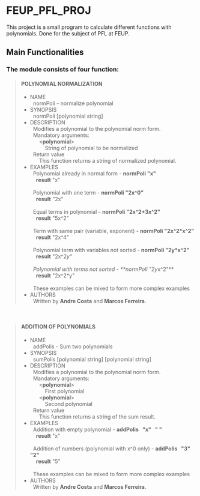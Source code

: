 # FEUP_PFL_PROJ

This project is a small program to calculate different functions with polynomials. Done for the subject of PFL at FEUP.

## Main Functionalities

### The module consists of four function:

> #### **POLYNOMIAL NORMALIZATION** <br>
> - NAME <br>
> &nbsp; normPoli - normalize polynomial
> - SYNOPSIS <br>
> &nbsp; normPoli [polynomial string]
> - DESCRIPTION <br>
> &nbsp; Modifies a polynomial to the polynomial norm form. <br>
> &nbsp; Mandatory arguments: <br>
> &nbsp; &nbsp; &nbsp; <**polynomial**> <br>
> &nbsp; &nbsp; &nbsp; &nbsp; &nbsp; String of polynomial to be normalized <br>
> &nbsp; Return value<br>
> &nbsp; &nbsp; &nbsp; This function returns a string of normalized polynomial.
> - EXAMPLES <br>
> &nbsp; Polynomial already in normal form - **normPoli "x"**<br>
> &nbsp; &nbsp; **result** "x"
> <br><br>
> &nbsp; Polynomial with one term - **normPoli "2x^0"**<br>
> &nbsp; &nbsp; **result** "2x"
> <br><br>
> &nbsp; Equal terms in polynomial - **normPoli "2x^2+3x^2"**<br>
> &nbsp; &nbsp; **result** "5x^2"
> <br><br>
> &nbsp; Term with same pair (variable, exponent) -  **normPoli "2x^2*x^2"**<br>
> &nbsp; &nbsp; **result** "2x^4"
> <br><br>
> &nbsp; Polynomial term with variables not sorted - **normPoli "2y*x^2"**<br>
> &nbsp; &nbsp; **result** "2x^2*y"
> <br><br>
> &nbsp; Polynomial with terms not sorted - **normPoli "2y*x^2"**<br>
> &nbsp; &nbsp; **result** "2x^2*y"
> <br><br>
> &nbsp; These examples can be mixed to form more complex examples <br>
> - AUTHORS <br>
> &nbsp; Written by **Andre Costa** and **Marcos Ferreira**.

<br>

> #### **ADDITION OF POLYNOMIALS** <br>
> - NAME <br>
> &nbsp; addPolis - Sum two polynomials
> - SYNOPSIS <br>
> &nbsp; sumPolis [polynomial string] [polynomial string]
> - DESCRIPTION <br>
> &nbsp; Modifies a polynomial to the polynomial norm form. <br>
> &nbsp; Mandatory arguments: <br>
> &nbsp; &nbsp; &nbsp; <**polynomial**> <br>
> &nbsp; &nbsp; &nbsp; &nbsp; &nbsp; First polynomial <br>
> &nbsp; &nbsp; &nbsp; <**polynomial**> <br>
> &nbsp; &nbsp; &nbsp; &nbsp; &nbsp; Second polynomial <br>
> &nbsp; Return value<br>
> &nbsp; &nbsp; &nbsp; This function returns a string of the sum result.
> - EXAMPLES <br>
> &nbsp; Addition with empty polynomial - **addPolis &nbsp; "x" &nbsp; " "**<br>
> &nbsp; &nbsp; **result** "x"
> <br><br>
> &nbsp; Addition of numbers (polynomial with x^0 only) - **addPolis &nbsp; "3" &nbsp; "2"**<br>
> &nbsp; &nbsp; **result** "5"
> <br><br>
> &nbsp; These examples can be mixed to form more complex examples <br>
> - AUTHORS <br>
> &nbsp; Written by **Andre Costa** and **Marcos Ferreira**.

